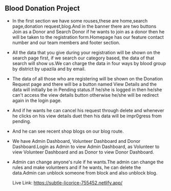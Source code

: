 
  ## Blood Donation Project
* In the first section we have some rouses,these are home,search page,donation request,blog.And in the banner there are two buttons Join as a Donor and Search Donor if he wants to join as a donor then he will be taken to the registration form.Homepage has our feature contact number and our team members and footer section.
* All the data that you give during your registration will be shown on the search page first, if we search our category based, the data of that search will show us.We can charge the data in four ways by blood group by district by upazila and by email.
* The data of all those who are registering will be shown on the Donation Request page and there will be a button named View Details and the data will initially be in Pending status.If he/she is logged in then he/she can't access the view details button otherwise he/she will be redirect again in the login page.
* And if he wants he can cancel his request through delete and whenever he clicks on his view details duet then his data will be impr0gress from pending.
* And he can see recent shop blogs on our blog route.
* We have Admin Dashboard, Volunteer Dashboard and Donor Dashboard.Login as Admin to view Admin Dashboard, as Volunteer to view Volunteer Dashboard and as Donor to view Donor Dashboard.
* Admin can change anyone's rule if he wants.The admin can change the rules and make volunteers and if he wants, he can delete the data.Admin can unblock someone from block and also unblock blog.

  Live Link: https://subtle-licorice-755452.netlify.app/
